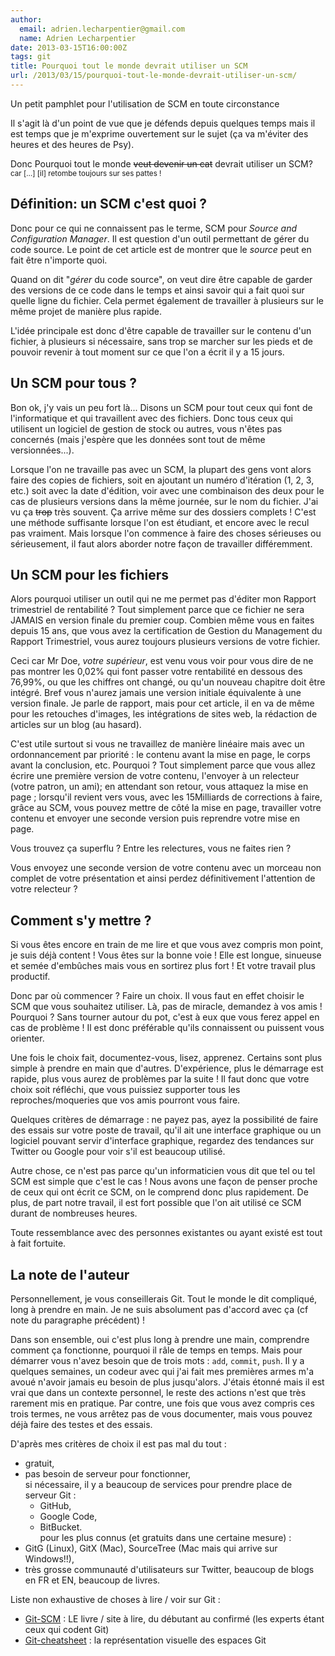 ```yaml
---
author:
  email: adrien.lecharpentier@gmail.com
  name: Adrien Lecharpentier
date: 2013-03-15T16:00:00Z
tags: git
title: Pourquoi tout le monde devrait utiliser un SCM
url: /2013/03/15/pourquoi-tout-le-monde-devrait-utiliser-un-scm/
---
```


Un petit pamphlet pour l'utilisation de SCM en toute circonstance

Il s'agit là d'un point de vue que je défends depuis quelques temps mais il est temps que je m'exprime ouvertement sur le sujet (ça va m'éviter des heures et des heures de Psy).

Donc <span class="lead">Pourquoi tout le monde ~~veut devenir un cat~~ devrait utiliser un SCM?</span> <small>car […] [il] retombe toujours sur ses pattes !</small>

## Définition: un SCM c'est quoi ?
Donc pour ce qui ne connaissent pas le terme, SCM pour _Source and Configuration Manager_. Il est question d'un outil permettant de gérer du code source. Le point de cet article est de montrer que le _source_ peut en fait être n'importe quoi.

Quand on dit "_gérer_ du code source", on veut dire être capable de garder des versions de ce code dans le temps et ainsi savoir qui a fait quoi sur quelle ligne du fichier. Cela permet également de travailler à plusieurs sur le même projet de manière plus rapide. 

L'idée principale est donc d'être capable de travailler sur le contenu d'un fichier, à plusieurs si nécessaire, sans trop se marcher sur les pieds et de pouvoir revenir à tout moment sur ce que l'on a écrit il y a 15 jours.

## Un SCM pour tous ?
Bon ok, j'y vais un peu fort là... Disons un SCM pour tout ceux qui font de l'informatique et qui travaillent avec des fichiers. Donc tous ceux qui utilisent un logiciel de gestion de stock ou autres, vous n'êtes pas concernés (mais j'espère que les données sont tout de même versionnées...).

Lorsque l'on ne travaille pas avec un SCM, la plupart des gens vont alors faire des copies de fichiers, soit en ajoutant un numéro d'itération (1, 2, 3, etc.) soit avec la date d'édition, voir avec une combinaison des deux pour le cas de plusieurs versions dans la même journée, sur le nom du fichier. J'ai vu ça ~~trop~~ très souvent. Ça arrive même sur des dossiers complets ! C'est une méthode suffisante lorsque l'on est étudiant, et encore avec le recul pas vraiment. Mais lorsque l'on commence à faire des choses sérieuses ou sérieusement, il faut alors aborder notre façon de travailler différemment.

## Un SCM pour les fichiers
Alors pourquoi utiliser un outil qui ne me permet pas d'éditer mon Rapport trimestriel de rentabilité ? Tout simplement parce que ce fichier ne sera JAMAIS en version finale du premier coup. Combien même vous en faites depuis 15 ans, que vous avez la certification de Gestion du Management du Rapport Trimestriel, vous aurez toujours plusieurs versions de votre fichier. 

Ceci car Mr Doe, _votre supérieur_, est venu vous voir pour vous dire de ne pas montrer les 0,02% qui font passer votre rentabilité en dessous des 76,99%, ou que les chiffres ont changé, ou qu'un nouveau chapitre doit être intégré. Bref vous n'aurez jamais une version initiale équivalente à une version finale. Je parle de rapport, mais pour cet article, il en va de même pour les retouches d'images, les intégrations de sites web, la rédaction de articles sur un blog (au hasard).

C'est utile surtout si vous ne travaillez de manière linéaire mais avec un ordonnancement par priorité : le contenu avant la mise en page, le corps avant la conclusion, etc. Pourquoi ? Tout simplement parce que vous allez écrire une première version de votre contenu, l'envoyer à un relecteur (votre patron, un ami); en attendant son retour, vous attaquez la mise en page ; lorsqu'il revient vers vous, avec les 15Milliards de corrections à faire, grâce au SCM, vous pouvez mettre de côté la mise en page, travailler votre contenu et envoyer une seconde version puis reprendre votre mise en page. 

Vous trouvez ça superflu ? Entre les relectures, vous ne faites rien ?

Vous envoyez une seconde version de votre contenu avec un morceau non complet de votre présentation et ainsi perdez définitivement l'attention de votre relecteur ?

## Comment s'y mettre ?
Si vous êtes encore en train de me lire et que vous avez compris mon point, je suis déjà content ! Vous êtes sur la bonne voie ! Elle est longue, sinueuse et semée d'embûches mais vous en sortirez plus fort ! Et votre travail plus productif.

Donc par où commencer ? Faire un choix. Il vous faut en effet choisir le SCM que vous souhaitez utiliser. Là, pas de miracle, demandez à vos amis ! Pourquoi ? Sans tourner autour du pot, c'est à eux que vous ferez appel en cas de problème ! Il est donc préférable qu'ils connaissent ou puissent vous orienter.

Une fois le choix fait, documentez-vous, lisez, apprenez. Certains sont plus simple à prendre en main que d'autres. D'expérience, plus le démarrage est rapide, plus vous aurez de problèmes par la suite ! Il faut donc que votre choix soit réfléchi, que vous puissiez supporter tous les reproches/moqueries que vos amis pourront vous faire.

Quelques critères de démarrage : ne payez pas, ayez la possibilité de faire des essais sur votre poste de travail, qu'il ait une interface graphique ou un logiciel pouvant servir d'interface graphique, regardez des tendances sur Twitter ou Google pour voir s'il est beaucoup utilisé. 

Autre chose, ce n'est pas parce qu'un informaticien vous dit que tel ou tel SCM est simple que c'est le cas ! Nous avons une façon de penser proche de ceux qui ont écrit ce SCM, on le comprend donc plus rapidement. De plus, de part notre travail, il est fort possible que l'on ait utilisé ce SCM durant de nombreuses heures.

<div class="row"><div class="well well-large offset3 span6 text-center text-warning">Toute ressemblance avec des personnes existantes ou ayant existé est tout à fait fortuite.</div></div>

## La note de l'auteur
Personnellement, je vous conseillerais Git. Tout le monde le dit compliqué, long à prendre en main. Je ne suis absolument pas d'accord avec ça (cf note du paragraphe précédent) !

Dans son ensemble, oui c'est plus long à prendre une main, comprendre comment ça fonctionne, pourquoi il râle de temps en temps. Mais pour démarrer vous n'avez besoin que de trois mots : `add`, `commit`, `push`. Il y a quelques semaines, un codeur avec qui j'ai fait mes premières armes m'a avoué n'avoir jamais eu besoin de plus jusqu'alors. J'étais étonné mais il est vrai que dans un contexte personnel, le reste des actions n'est que très rarement mis en pratique. Par contre, une fois que vous avez compris ces trois termes, ne vous arrêtez pas de vous documenter, mais vous pouvez déjà faire des testes et des essais.

D'après mes critères de choix il est pas mal du tout :

 - gratuit,
 - pas besoin de serveur pour fonctionner,  
 si nécessaire, il y a beaucoup de services pour prendre place de serveur Git : 
    - GitHub, 
    - Google Code,
    - BitBucket.  
 pour les plus connus (et gratuits dans une certaine mesure) :
 - GitG (Linux), GitX (Mac), SourceTree (Mac mais qui arrive sur Windows!!),
 - très grosse communauté d'utilisateurs sur Twitter, beaucoup de blogs en FR et EN, beaucoup de livres.

Liste non exhaustive de choses à lire / voir sur Git :

 - [Git-SCM](http://git-scm.com) : LE livre / site à lire, du débutant au confirmé (les experts étant ceux qui codent Git)
 - [Git-cheatsheet](http://www.ndpsoftware.com/git-cheatsheet.html) : la représentation visuelle des espaces Git

